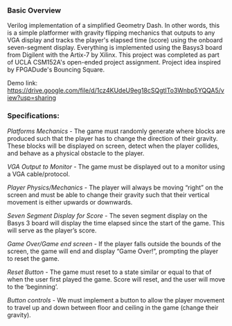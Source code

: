 ### Basic Overview

Verilog implementation of a simplified Geometry Dash. In other words, this is a simple platformer with gravity flipping mechanics that outputs to any 
VGA display and tracks the player's elapsed time (score) using the onboard seven-segment display. Everything is implemented using the Basys3 board from
Digilent with the Artix-7 by Xilinx.
This project was completed as part of UCLA CSM152A's open-ended project assignment. 
Project idea inspired by FPGADude's Bouncing Square. 

Demo link: https://drive.google.com/file/d/1cz4KUdeU9eg18cSQgtITo3Wnbp5YQQA5/view?usp=sharing



### Specifications: 
*Platforms Mechanics* - The game must randomly generate where blocks are produced such that the player has to change the direction of their gravity. 
These blocks will be displayed on screen, detect when the player collides, and behave as a physical obstacle to the player.

*VGA Output to Monitor* - The game must be displayed out to a monitor using a VGA cable/protocol.

*Player Physics/Mechanics* - The player will always be moving “right” on the screen and must be able to change their gravity such that their vertical 
movement is either upwards or downwards.

*Seven Segment Display for Score* - The seven segment display on the Basys 3 board will display the time elapsed since the start of the game. This 
will serve as the player’s score.

*Game Over/Game end screen* - If the player falls outside the bounds of the screen, the game will end and display “Game Over!”, prompting the player 
to reset the game.

*Reset Button* - The game must reset to a state similar or equal to that of when the user first played the game. Score will reset, and the user will 
move to the ‘beginning’.

*Button controls* - We must implement a button to allow the player movement to travel up and down between floor and ceiling in the game (change their 
gravity).
